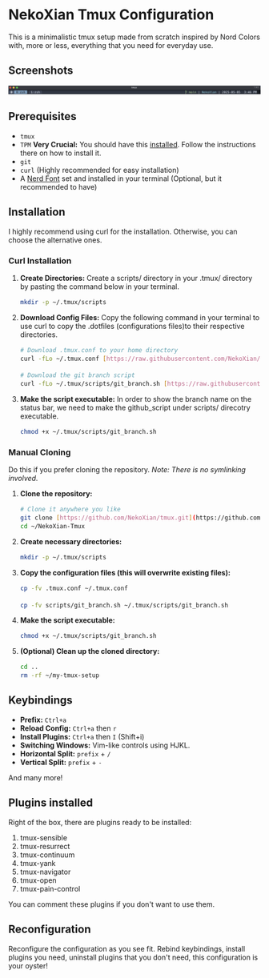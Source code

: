 # NekoXian Tmux Configuration

This is a minimalistic tmux setup made from scratch inspired by Nord Colors with, more or less, everything that you need for everyday use.

## Screenshots

![NekoXian Tmux Configuration](./tmux-config.png)

## Prerequisites

* `tmux`
* `TPM` **Very Crucial:** You should have this [installed](https://github.com/tmux-plugins/tpm). Follow the instructions there on how to install it.
* `git`
* `curl` (Highly recommended for easy installation)
* A [Nerd Font](https://www.nerdfonts.com/) set and installed in your terminal (Optional, but it recommended to have)

## Installation

I highly recommend using curl for the installation. Otherwise, you can choose the alternative ones.

### Curl Installation

1.  **Create Directories:** Create a scripts/ directory in your .tmux/ directory by pasting the command below in your terminal.
    ```bash
    mkdir -p ~/.tmux/scripts
    ```

2. **Download Config Files:** Copy the following command in your terminal to use curl to copy the .dotfiles (configurations files)to their respective directories.
    ```bash
    # Download .tmux.conf to your home directory
    curl -fLo ~/.tmux.conf [https://raw.githubusercontent.com/NekoXian/tmux/main/.tmux.conf](https://raw.githubusercontent.com/NekoXian/tmux/main/.tmux.conf)

    # Download the git branch script
    curl -fLo ~/.tmux/scripts/git_branch.sh [https://raw.githubusercontent.com/NekoXian/tmux/main/scripts/git_branch.sh](https://raw.githubusercontent.com/NekoXian/tmux/main/scripts/git_branch.sh)
    ```

3. **Make the script executable:** In order to show the branch name on the status bar, we need to make the github_script under scripts/ direcotry executable.
    ```bash
    chmod +x ~/.tmux/scripts/git_branch.sh
    ```

### Manual Cloning

Do this if you prefer cloning the repository. *Note: There is no symlinking involved.*

1.  **Clone the repository:**
    ```bash
    # Clone it anywhere you like
    git clone [https://github.com/NekoXian/tmux.git](https://github.com/NekoXian/tmux.git) ~/NekoXian-Tmux
    cd ~/NekoXian-Tmux
    ```

2.  **Create necessary directories:**
    ```bash
    mkdir -p ~/.tmux/scripts
    ```

3.  **Copy the configuration files (this will overwrite existing files):**
    ```bash
    cp -fv .tmux.conf ~/.tmux.conf

    cp -fv scripts/git_branch.sh ~/.tmux/scripts/git_branch.sh
    ```

4.  **Make the script executable:**
    ```bash
    chmod +x ~/.tmux/scripts/git_branch.sh
    ```

5.  **(Optional) Clean up the cloned directory:**
    ```bash
    cd ..
    rm -rf ~/my-tmux-setup
    ```
## Keybindings

* **Prefix:** `Ctrl+a`
* **Reload Config:** `Ctrl+a` then `r`
* **Install Plugins:** `Ctrl+a` then `I` (Shift+i)
* **Switching Windows:** Vim-like controls using HJKL.
* **Horizontal Split:** `prefix` + `/`
* **Vertical Split:** `prefix` + `-`

And many more!

## Plugins installed

Right of the box, there are plugins ready to be installed:

1. tmux-sensible
2. tmux-resurrect
3. tmux-continuum
4. tmux-yank
5. tmux-navigator
6. tmux-open
7. tmux-pain-control

You can comment these plugins if you don't want to use them.

## Reconfiguration

Reconfigure the configuration as you see fit. Rebind keybindings, install plugins you need, uninstall plugins that you don't need, this configuration is your oyster!
